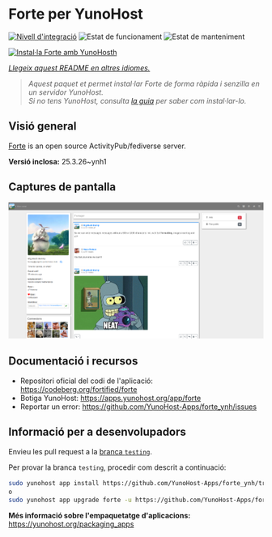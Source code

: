 <!--
N.B.: Aquest README ha estat generat automàticament per <https://github.com/YunoHost/apps/tree/master/tools/readme_generator>
NO s'ha de modificar manualment.
-->

# Forte per YunoHost

[![Nivell d'integració](https://apps.yunohost.org/badge/integration/forte)](https://ci-apps.yunohost.org/ci/apps/forte/)
![Estat de funcionament](https://apps.yunohost.org/badge/state/forte)
![Estat de manteniment](https://apps.yunohost.org/badge/maintained/forte)

[![Instal·la Forte amb YunoHosth](https://install-app.yunohost.org/install-with-yunohost.svg)](https://install-app.yunohost.org/?app=forte)

*[Llegeix aquest README en altres idiomes.](./ALL_README.md)*

> *Aquest paquet et permet instal·lar Forte de forma ràpida i senzilla en un servidor YunoHost.*  
> *Si no tens YunoHost, consulta [la guia](https://yunohost.org/install) per saber com instal·lar-lo.*

## Visió general

[Forte](https://codeberg.org/fortified/forte/) is an open source ActivityPub/fediverse server.


**Versió inclosa:** 25.3.26~ynh1

## Captures de pantalla

![Captures de pantalla de Forte](./doc/screenshots/example.png)

## Documentació i recursos

- Repositori oficial del codi de l'aplicació: <https://codeberg.org/fortified/forte>
- Botiga YunoHost: <https://apps.yunohost.org/app/forte>
- Reportar un error: <https://github.com/YunoHost-Apps/forte_ynh/issues>

## Informació per a desenvolupadors

Envieu les pull request a la [branca `testing`](https://github.com/YunoHost-Apps/forte_ynh/tree/testing).

Per provar la branca `testing`, procedir com descrit a continuació:

```bash
sudo yunohost app install https://github.com/YunoHost-Apps/forte_ynh/tree/testing --debug
o
sudo yunohost app upgrade forte -u https://github.com/YunoHost-Apps/forte_ynh/tree/testing --debug
```

**Més informació sobre l'empaquetatge d'aplicacions:** <https://yunohost.org/packaging_apps>
